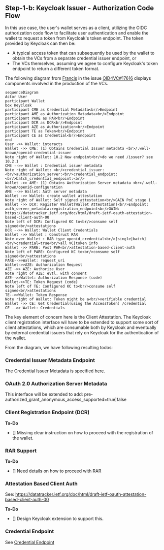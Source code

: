 ## Step-1-b: Keycloak Issuer - Authorization Code Flow

In this use case, the user's wallet serves as a client, utilizing the OIDC authorization code flow to facilitate user authentication and enable the wallet to request a token from Keycloak's token endpoint. The token provided by Keycloak can then be:

* A typical access token that can subsequently be used by the wallet to obtain the VCs from a separate credential issuer endpoint, or
* The VCs themselves, assuming we agree to configure Keycloak's token endpoint to return a different token format.

The following diagram from [Francis](https://github.com/francis-pouatcha) in the issue [OID4VC#17616](https://github.com/keycloak/keycloak/discussions/17616?sort=new#discussioncomment-7326341) displays components involved in the production of the VCs.

```mermaid
sequenceDiagram
Actor User
participant Wallet
box Keycloak
participant CME as Credential Metadata<br/>Endpoint
participant AME as Authorization Matadata<br/>Endpoint
participant PARE as PAR<br/>Endpoint
participant DCR as DCR<br/>Endpoint
participant AZE as Authorization<br/>Endpoint
participant TE as Token<br/>Endpoint
participant CE as Credential<br/>Endpoint
end
User ->> Wallet: interacts
Wallet ->> CME: (1) Obtains Credential Issuer metadata <br>/.well-known/openid-credential-issuer
Note right of Wallet: 10.2 New endpoint<br/>do we need /issuer? see 10.2.1
CME -->> Wallet : Credential issuer metadata
Note right of Wallet: <br/>credential_issuer:<br/>authorization_server:<br/>credential_endpoint:<br/>batch_credential_endpoint:<br/>
Wallet ->> AME: (1) Obtains Authorization Server metadata <br>/.well-known/openid-configuration
AME -->> Wallet: Auth server metadata
Wallet ->> Wallet: create wallet attestation
Note right of Wallet: Self signed attestation<br/>GAIN PoC stage 1
Wallet ->> DCR: Register Wallet(Wallet Attestation)<br/>Endpoint: auth_server_metadata:registration_endpoint<br/>GAIN: https://datatracker.ietf.org/doc/html/draft-ietf-oauth-attestation-based-client-auth-00
Note left of DCR: Configured KC to<br/>consume self signed<br/>attestations
DCR -->> Wallet: Wallet Client Credentials
Wallet ->> Wallet : Construct RAR
Note over Wallet : RAR type openid_credential<br/>[single|batch]<br/>credential=true<br/>all VC|token info
Wallet ->> PARE: Post PAR<br/>attestation-based-client-auth
Note left of PARE: Configured KC to<br/>consume self signed<br/>attestations
PARE-->>Wallet: request_uri
Wallet->>AZE: Authorization Request
AZE ->> AZE: Authorize User
Note right of AZE: evtl. with consent
AZE-->>Wallet: Authorization Response (code)
Wallet->>TE: Token Request (code)
Note left of TE: Configured KC to<br/>consume self signed<br/>attestations
TE-->>Wallet: Token Response
Note right of Wallet: Token might be a<br/>verifiable credential
Wallet ->> CE: Get Credential(using the AccessToken) /credential
CE -->> Wallet: Credentials
```

The key element of concern here is the Client Attestation. The Keycloak client registration interface wil have to be extended to support some sort of client attestations, which are consumable both by Keycloak and eventually by external credential issuers that rely on Keycloak for the authentication of the wallet.

From the diagram, we have following resulting todos:

### Credential Issuer Metadata Endpoint

The Credential Issuer Metadata is specified [here](https://openid.net/specs/openid-4-verifiable-credential-issuance-1_0.html#section-10.2.2).

### OAuth 2.0 Authorization Server Metadata

This interface will be extended to add: pre-authorized_grant_anonymous_access_supported=true|false

### Client Registration Endpoint (DCR)

**To-Do**

* [] Missing clear instruction on how to proceed with the registration of the wallet.

### RAR Support

**To-Do**

* [] Need details on how to proceed with RAR

### Attestation Based Client Auth

See: https://datatracker.ietf.org/doc/html/draft-ietf-oauth-attestation-based-client-auth-00

**To-Do**

* [] Design Keycloak extension to support this.

### Credential Endpoint

See [Credential Endpoint](https://vcstuff.github.io/oid4vc-haip-sd-jwt-vc/draft-oid4vc-haip-sd-jwt-vc.html#section-4.4)
